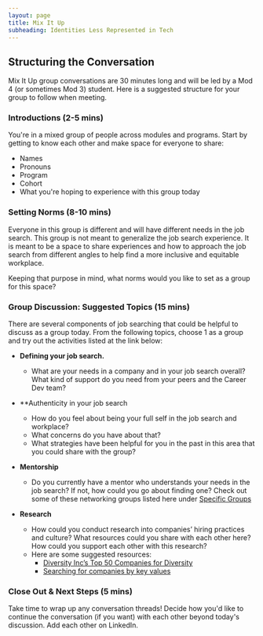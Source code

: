 ```yaml
---
layout: page
title: Mix It Up
subheading: Identities Less Represented in Tech
---
```


## Structuring the Conversation
Mix It Up group conversations are 30 minutes long and will be led by a Mod 4 (or sometimes Mod 3) student. Here is a suggested structure for your group to follow when meeting. 

### Introductions (2-5 mins)
You're in a mixed group of people across modules and programs. Start by getting to know each other and make space for everyone to share:

* Names
* Pronouns
* Program
* Cohort
* What you're hoping to experience with this group today

### Setting Norms (8-10 mins)
Everyone in this group is different and will have different needs in the job search. This group is not meant to generalize the job search experience. It is meant to be a space to share experiences and how to approach the job search from different angles to help find a more inclusive and equitable workplace.

Keeping that purpose in mind, what norms would you like to set as a group for this space?

### Group Discussion: Suggested Topics (15 mins)
There are several components of job searching that could be helpful to discuss as a group today. From the following topics, choose 1 as a group and try out the activities listed at the link below:

* **Defining your job search.** 
  * What are your needs in a company and in your job search overall? What kind of support do you need from your peers and the Career Dev team?
 
* **Authenticity in your job search
  * How do you feel about being your full self in the job search and workplace? 
  * What concerns do you have about that? 
  * What strategies have been helpful for you in the past in this area that you could share with the group?
 
* **Mentorship**
  * Do you currently have a mentor who understands your needs in the job search? If not, how could you go about finding one? Check out some of these networking groups listed here under [Specific Groups](/resources/outreach_networking_resources)

* **Research**
  * How could you conduct research into companies’ hiring practices and culture? What resources could you share with each other here? How could you support each other with this research?
  * Here are some suggested resources:
    * [Diversity Inc’s Top 50 Companies for Diversity](https://www.diversityinc.com/about-the-diversityinc-top-50-process/)
    * [Searching for companies by key values](https://www.keyvalues.com/)

### Close Out & Next Steps (5 mins)
Take time to wrap up any conversation threads! Decide how you'd like to continue the conversation (if you want) with each other beyond today's discussion. Add each other on LinkedIn. 
